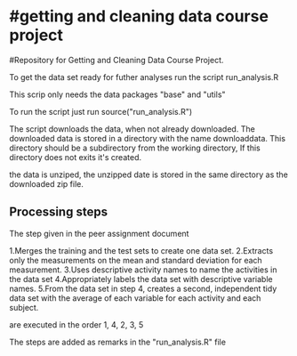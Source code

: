 #getting and cleaning data course project
==============================

#Repository for Getting and Cleaning Data Course Project.

To get the data set ready for futher analyses run the script run_analysis.R

This scrip only needs the data packages "base" and "utils"

To run the script just run source("run_analysis.R")

The script downloads the data, when not already downloaded. 
The downloaded data is stored in a directory with the name downloaddata.
This directory should be a subdirectory from the working directory, If this directory does
not exits it's created.

the data is unziped, the unzipped date is stored in the same directory as the downloaded zip file.


## Processing steps

The step given in the peer assignment document 

1.Merges the training and the test sets to create one data set.
2.Extracts only the measurements on the mean and standard deviation for each measurement. 
3.Uses descriptive activity names to name the activities in the data set
4.Appropriately labels the data set with descriptive variable names. 
5.From the data set in step 4, creates a second, independent tidy data set with the 
   average of each variable for each activity and each subject.

are executed in the order 1, 4, 2, 3, 5

The steps are added as remarks in the "run_analysis.R" file
